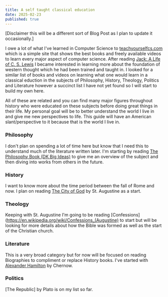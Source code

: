 ```yaml
---
title: A self taught classical education
date: 2025-02-23
published: true
---
```

[Disclaimer this will be a different sort of Blog Post as I plan to update it occasionally.]

I owe a lot of what I've learned in Computer Science to [teachyourselfcs.com](https://teachyourselfcs.com/) which is a simple
site that shows the best books and freely available videos to learn every major aspect of computer science. After reading
[Jack: A Life of C. S. Lewis](https://www.goodreads.com/book/show/30617.Jack) I became interested in learning more about
the foundation of western thought which he had been trained and taught in. I looked for a similar list of books and videos
on learning what one would learn in a classical eduction in the subjects of Philosophy, History, Theology, Politics and Literature
however a succinct list I have not yet found so I will start to build my own here.

All of these are related and you can find many major figures throughout history who were educated on these subjects before
doing great things in their life. My personal goal will be to better understand the world I live in and give me new perspectives
to life. This guide will have an American slant/perspective to it because that is the world I live in.

### Philosophy
I don't plan on spending a lot of time here but know that I need this to understand much of the literature written later.
I'm starting by reading [The Philosophy Book (DK Big Ideas)](https://www.dk.com/us/book/9780756668617-the-philosophy-book/) to
give me an overview of the subject and then diving into works from others in the future.

### History
I want to know more about the time period between the fall of Rome and now. I plan on reading [The City of God](https://en.wikipedia.org/wiki/The_City_of_God)
by St. Augustine as a start.

### Theology
Keeping with St. Augustine I'm going to be reading [Confessions](https://en.wikipedia.org/wiki/Confessions_(Augustine) to
start but will be looking for more details about how the Bible was formed as well as the start of the Christian church.

### Literature
This is a very broad category but for now will be focused on reading Biographies to compliment or replace History books. I've
started with [Alexander Hamilton](https://www.penguinrandomhouse.com/books/292945/alexander-hamilton-by-ron-chernow/) by Chernow.

### Politics
[The Republic] by Plato is on my list so far.
